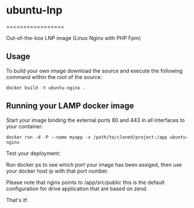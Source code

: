 # ubuntu-lnp
=================

Out-of-the-box LNP image (Linux Nginx with PHP Fpm)

Usage
-----

To build your own image download the source  and execute the following command within the root of the source:

	docker build -t ubuntu-nginx .


Running your LAMP docker image
------------------------------

Start your image binding the external ports 80 and 443 in all interfaces to your container:

	docker run -d -P --name myapp -v /path/to/cloned/project:/app ubuntu-nginx

Test your deployment:

Run docker ps to see which port your image has been assiged, then use your docker host ip with that port number.

Please note that nginx points to /app/src/public this is the default configuration for drive application that are based on zend.

That's it!
